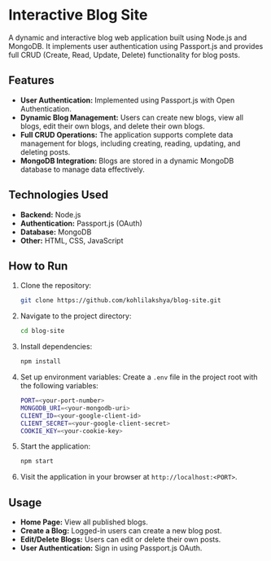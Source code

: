 # Interactive Blog Site

A dynamic and interactive blog web application built using Node.js and MongoDB. It implements user authentication using Passport.js and provides full CRUD (Create, Read, Update, Delete) functionality for blog posts.


## Features

- **User Authentication:** Implemented using Passport.js with Open Authentication.
- **Dynamic Blog Management:** Users can create new blogs, view all blogs, edit their own blogs, and delete their own blogs.
- **Full CRUD Operations:** The application supports complete data management for blogs, including creating, reading, updating, and deleting posts.
- **MongoDB Integration:** Blogs are stored in a dynamic MongoDB database to manage data effectively.

## Technologies Used

- **Backend:** Node.js
- **Authentication:** Passport.js (OAuth)
- **Database:** MongoDB
- **Other:** HTML, CSS, JavaScript

## How to Run

1. Clone the repository:
    ```bash
    git clone https://github.com/kohlilakshya/blog-site.git
    ```

2. Navigate to the project directory:
    ```bash
    cd blog-site
    ```

3. Install dependencies:
    ```bash
    npm install
    ```

4. Set up environment variables:
    Create a `.env` file in the project root with the following variables:
    ```bash
    PORT=<your-port-number>
    MONGODB_URI=<your-mongodb-uri>
    CLIENT_ID=<your-google-client-id>
    CLIENT_SECRET=<your-google-client-secret>
    COOKIE_KEY=<your-cookie-key>
    ```

5. Start the application:
    ```bash
    npm start
    ```

6. Visit the application in your browser at `http://localhost:<PORT>`.

## Usage

- **Home Page:** View all published blogs.
- **Create a Blog:** Logged-in users can create a new blog post.
- **Edit/Delete Blogs:** Users can edit or delete their own posts.
- **User Authentication:** Sign in using Passport.js OAuth.
